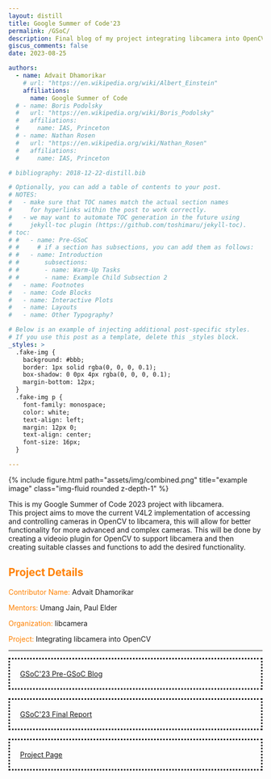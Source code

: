 ```yaml
---
layout: distill
title: Google Summer of Code'23
permalink: /GSoC/
description: Final blog of my project integrating libcamera into OpenCV
giscus_comments: false
date: 2023-08-25

authors:
  - name: Advait Dhamorikar
    # url: "https://en.wikipedia.org/wiki/Albert_Einstein"
    affiliations:
      name: Google Summer of Code
  # - name: Boris Podolsky
  #   url: "https://en.wikipedia.org/wiki/Boris_Podolsky"
  #   affiliations:
  #     name: IAS, Princeton
  # - name: Nathan Rosen
  #   url: "https://en.wikipedia.org/wiki/Nathan_Rosen"
  #   affiliations:
  #     name: IAS, Princeton

# bibliography: 2018-12-22-distill.bib

# Optionally, you can add a table of contents to your post.
# NOTES:
#   - make sure that TOC names match the actual section names
#     for hyperlinks within the post to work correctly.
#   - we may want to automate TOC generation in the future using
#     jekyll-toc plugin (https://github.com/toshimaru/jekyll-toc).
# toc:
# #   - name: Pre-GSoC
# #     # if a section has subsections, you can add them as follows:
# #   - name: Introduction
# #       subsections:
# #       - name: Warm-Up Tasks
# #       - name: Example Child Subsection 2
#   - name: Footnotes
#   - name: Code Blocks
#   - name: Interactive Plots
#   - name: Layouts
#   - name: Other Typography?

# Below is an example of injecting additional post-specific styles.
# If you use this post as a template, delete this _styles block.
_styles: >
  .fake-img {
    background: #bbb;
    border: 1px solid rgba(0, 0, 0, 0.1);
    box-shadow: 0 0px 4px rgba(0, 0, 0, 0.1);
    margin-bottom: 12px;
  }
  .fake-img p {
    font-family: monospace;
    color: white;
    text-align: left;
    margin: 12px 0;
    text-align: center;
    font-size: 16px;
  }

---
```


<div class="row">
    <div class="col-sm mt-1 mt-md-0">
        {% include figure.html path="assets/img/combined.png" title="example image" class="img-fluid rounded z-depth-1" %}
    </div>
</div>


This is my Google Summer of Code 2023 project with libcamera.
<br>
This project aims to move the current V4L2 implementation of accessing and controlling cameras in OpenCV to libcamera, this will allow for better functionality for more advanced and complex cameras. This will be done by creating a videoio plugin for OpenCV to support libcamera and then creating suitable classes and functions to add the desired functionality.

## <span style="color:#FF8000"> Project Details </span>

<span style="color:#FF8000"> Contributor Name:</span> Advait Dhamorikar

<span style="color:#FF8000"> Mentors:</span> Umang Jain, Paul Elder

<span style="color:#FF8000"> Organization:</span> libcamera 

<span style="color:#FF8000"> Project:</span> Integrating libcamera into OpenCV
<hr>

<div style="padding:20px;border-style: dotted">
	<a href="/GSoC23/Pre-GSoC/"> GSoC'23 Pre-GSoC Blog </a>
</div>
<br>
<div style="padding:20px;border-style: dotted">
	<a href="/GSoC23/Final-Report/">GSoC'23 Final Report</a>
</div>
<br>
<div style="padding:20px;border-style: dotted">
	<a href="https://summerofcode.withgoogle.com/archive/2023/projects/lKttObKa">Project Page</a>
</div>